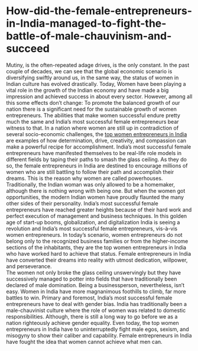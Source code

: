 # How-did-the-female-entrepreneurs-in-India-managed-to-fight-the-battle-of-male-chauvinism-and-succeed
Mutiny, is the often-repeated adage drives, is the only constant. In the past couple of decades, we can see that the global economic scenario is diversifying swiftly around us, in the same way, the status of women in Indian culture has evolved drastically. Today, Women have been playing a vital role in the growth of the Indian economy and have made a big impression and achieved success in about every sector. However, among all this some effects don’t change: To promote the balanced growth of our nation there is a significant need for the sustainable growth of women entrepreneurs. The abilities that make women successful endure pretty much the same and India’s most successful female entrepreneurs bear witness to that. In a nation where women are still up in contradiction of several socio-economic challenges, the <a href="https://www.empoweress.in/leadership-management/five-s-for-scalability-in-entrepreneurship/">top women entrepreneurs in India</a> are examples of how determination, drive, creativity, and compassion can make a powerful recipe for accomplishment. India’s most successful female entrepreneurs have manifested themselves to be real-life role models in different fields by taping their paths to smash the glass ceiling. As they do so, the female entrepreneurs in India are destined to encourage millions of women who are still battling to follow their path and accomplish their dreams. This is the reason why women are called powerhouses.
Traditionally, the Indian woman was only allowed to be a homemaker, although there is nothing wrong with being one. But when the women got opportunities, the modern Indian women have proudly flaunted the many other sides of their personality. 
India’s most successful female entrepreneurs have reached greater heights because of their hard work and perfect execution of management and business techniques.
In this golden age of start-up booms, globalization, and digitalization India is seeing a revolution and India’s most successful female entrepreneurs, vis-à-vis women entrepreneurs. In today’s scenario, women entrepreneurs do not belong only to the recognized business families or from the higher-income sections of the inhabitants, they are the top women entrepreneurs in India who have worked hard to achieve that status. Female entrepreneurs in India have converted their dreams into reality with utmost dedication, willpower, and perseverance.  
The women not only broke the glass ceiling unswervingly but they have successively managed to potter into fields that have traditionally been declared of male domination. 
Being a businessperson, nevertheless, isn’t easy. Women in India have more magnanimous foothills to climb, far more battles to win. 
Primary and foremost, India’s most successful female entrepreneurs have to deal with gender bias. India has traditionally been a male-chauvinist culture where the role of women was related to domestic responsibilities. Although, there is still a long way to go before we as a nation righteously achieve gender equality. Even today, the top women entrepreneurs in India have to uninterruptedly fight male egos, sexism, and misogyny to show their caliber and capability. Female entrepreneurs in India have fought the idea that women cannot achieve what men can.
